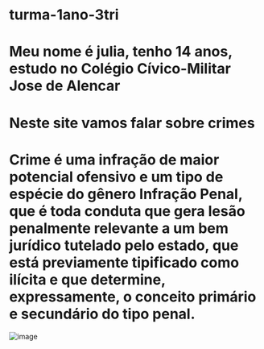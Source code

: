 # turma-1ano-3tri
# Meu nome é julia, tenho 14 anos, estudo no Colégio Cívico-Militar Jose de Alencar
# Neste site vamos falar sobre crimes
# Crime é uma infração de maior potencial ofensivo e um tipo de espécie do gênero Infração Penal, que é toda conduta que gera lesão penalmente relevante a um bem jurídico tutelado pelo estado, que está previamente tipificado como ilícita e que determine, expressamente, o conceito primário e secundário do tipo penal.
![image](https://github.com/jujugatona/turma-1ano-3tri/assets/137842412/fc6dc89c-fb50-4d85-8138-b44ea981cda2)

